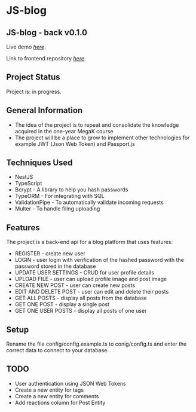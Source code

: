# JS-blog

## JS-blog - back v0.1.0
Live demo [_here_](https://js-blog.networkmanager.pl/).

Link to frontend repository [_here_](https://github.com/rafalzw/blog-front).

## Project Status
Project is: in progress.

## General Information
- The idea of the project is to repeat and consolidate the knowledge acquired in the one-year MegaK course
- The project will be a place to grow to implement other technologies for example JWT (Json Web Token) and Passport.js


## Techniques Used
- NestJS 
- TypeScript
- Bcrypt - A library to help you hash passwords
- TypeORM - For integrating with SQL
- ValidationPipe - To automatically validate incoming requests
- Multer - To handle filing uploading


## Features
The project is a back-end api for a blog platform that uses features:
- REGISTER - create new user
- LOGIN - user login with verification of the hashed password with the password stored in the database 
- UPDATE USER SETTINGS - CRUD for user profile details
- UPLOAD FILE - user can upload profile image and post image
- CREATE NEW POST - user can create new posts
- EDIT AND DELETE POST - user can edit and delete their posts
- GET ALL POSTS - display all posts from the database
- GET ONE POST - display a single post
- GET ONE USER POSTS - display all posts of one user


## Setup
Rename the file config/config.example.ts to conig/config.ts and enter the correct data to connect to your database.


## TODO
- User authentication using JSON Web Tokens
- Create a new entity for tags
- Create a new entity for comments
- Add reactions column for Post Entity
